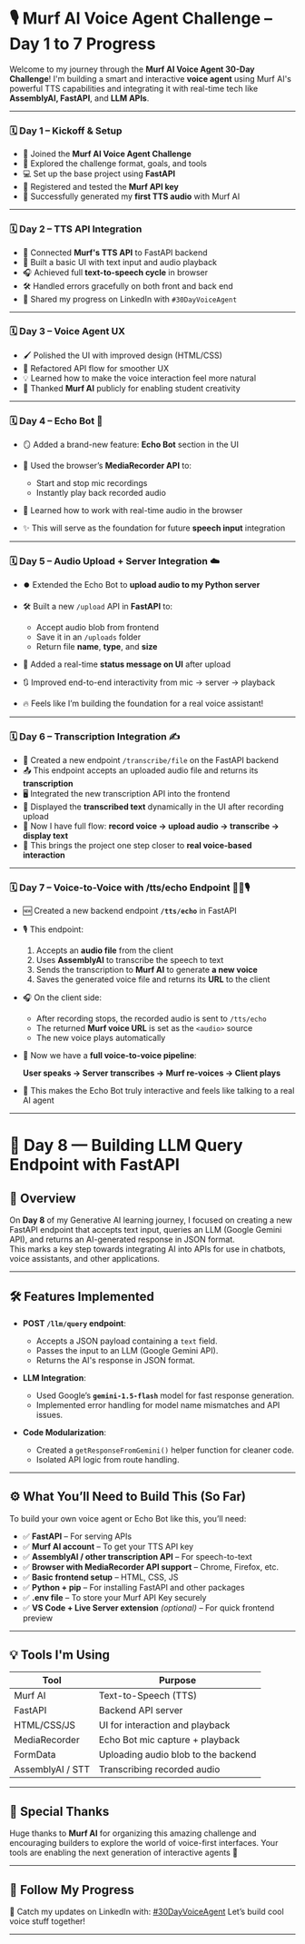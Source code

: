 # 🎙️ Murf AI Voice Agent Challenge – Day 1 to 7 Progress

Welcome to my journey through the **Murf AI Voice Agent 30-Day Challenge**!
I'm building a smart and interactive **voice agent** using Murf AI's powerful TTS capabilities and integrating it with real-time tech like **AssemblyAI, FastAPI**, and **LLM APIs**.

---

### 🗓️ Day 1 – Kickoff & Setup

- 🚀 Joined the **Murf AI Voice Agent Challenge**
- 🧠 Explored the challenge format, goals, and tools
- 💻 Set up the base project using **FastAPI**
- 🔐 Registered and tested the **Murf API key**
- 🎉 Successfully generated my **first TTS audio** with Murf AI

---

### 🗓️ Day 2 – TTS API Integration

- 🔁 Connected **Murf's TTS API** to FastAPI backend
- 🧪 Built a basic UI with text input and audio playback
- 🎧 Achieved full **text-to-speech cycle** in browser
- 🛠️ Handled errors gracefully on both front and back end
- 📢 Shared my progress on LinkedIn with `#30DayVoiceAgent`

---

### 🗓️ Day 3 – Voice Agent UX

- 🖌️ Polished the UI with improved design (HTML/CSS)
- 🔄 Refactored API flow for smoother UX
- 💡 Learned how to make the voice interaction feel more natural
- 🙌 Thanked **Murf AI** publicly for enabling student creativity

---

### 🗓️ Day 4 – Echo Bot 🎤

- 🪞 Added a brand-new feature: **Echo Bot** section in the UI
- 🧩 Used the browser’s **MediaRecorder API** to:

  - Start and stop mic recordings
  - Instantly play back recorded audio

- 🧠 Learned how to work with real-time audio in the browser
- ✨ This will serve as the foundation for future **speech input** integration

---

### 🗓️ Day 5 – Audio Upload + Server Integration ☁️

- ⏺️ Extended the Echo Bot to **upload audio to my Python server**
- 🛠️ Built a new `/upload` API in **FastAPI** to:

  - Accept audio blob from frontend
  - Save it in an `/uploads` folder
  - Return file **name**, **type**, and **size**

- 🔔 Added a real-time **status message on UI** after upload
- 🔃 Improved end-to-end interactivity from mic → server → playback
- 🔥 Feels like I’m building the foundation for a real voice assistant!

---

### 🗓️ Day 6 – Transcription Integration ✍️

- 🧵 Created a new endpoint `/transcribe/file` on the FastAPI backend
- 📤 This endpoint accepts an uploaded audio file and returns its **transcription**
- 🖥️ Integrated the new transcription API into the frontend
- 📜 Displayed the **transcribed text** dynamically in the UI after recording upload
- 🧠 Now I have full flow: **record voice → upload audio → transcribe → display text**
- 🚀 This brings the project one step closer to **real voice-based interaction**

---

### 🗓️ Day 7 – Voice-to-Voice with /tts/echo Endpoint 🎤🔄🎙️

- 🆕 Created a new backend endpoint **`/tts/echo`** in FastAPI
- 🎙️ This endpoint:
  1. Accepts an **audio file** from the client
  2. Uses **AssemblyAI** to transcribe the speech to text
  3. Sends the transcription to **Murf AI** to generate **a new voice**
  4. Saves the generated voice file and returns its **URL** to the client
- 🎧 On the client side:
  - After recording stops, the recorded audio is sent to `/tts/echo`
  - The returned **Murf voice URL** is set as the `<audio>` source
  - The new voice plays automatically
- 🔄 Now we have a **full voice-to-voice pipeline**:

  **User speaks → Server transcribes → Murf re-voices → Client plays**

- 🚀 This makes the Echo Bot truly interactive and feels like talking to a real AI agent

---

# 🚀 Day 8 — Building LLM Query Endpoint with FastAPI

## 📅 Overview
On **Day 8** of my Generative AI learning journey, I focused on creating a new FastAPI endpoint that accepts text input, queries an LLM (Google Gemini API), and returns an AI-generated response in JSON format.  
This marks a key step towards integrating AI into APIs for use in chatbots, voice assistants, and other applications.

---

## 🛠 Features Implemented
- **POST `/llm/query` endpoint**:
  - Accepts a JSON payload containing a `text` field.
  - Passes the input to an LLM (Google Gemini API).
  - Returns the AI's response in JSON format.

- **LLM Integration**:
  - Used Google’s **`gemini-1.5-flash`** model for fast response generation.
  - Implemented error handling for model name mismatches and API issues.

- **Code Modularization**:
  - Created a `getResponseFromGemini()` helper function for cleaner code.
  - Isolated API logic from route handling.

---

 


## ⚙️ What You’ll Need to Build This (So Far)

To build your own voice agent or Echo Bot like this, you’ll need:

- ✅ **FastAPI** – For serving APIs
- ✅ **Murf AI account** – To get your TTS API key
- ✅ **AssemblyAI / other transcription API** – For speech-to-text
- ✅ **Browser with MediaRecorder API support** – Chrome, Firefox, etc.
- ✅ **Basic frontend setup** – HTML, CSS, JS
- ✅ **Python + pip** – For installing FastAPI and other packages
- ✅ **.env file** – To store your Murf API Key securely
- ✅ **VS Code + Live Server extension** _(optional)_ – For quick frontend preview

---

## 💡 Tools I'm Using

| Tool             | Purpose                             |
| ---------------- | ----------------------------------- |
| Murf AI          | Text-to-Speech (TTS)                |
| FastAPI          | Backend API server                  |
| HTML/CSS/JS      | UI for interaction and playback     |
| MediaRecorder    | Echo Bot mic capture + playback     |
| FormData         | Uploading audio blob to the backend |
| AssemblyAI / STT | Transcribing recorded audio         |

---

## 🙌 Special Thanks

Huge thanks to **Murf AI** for organizing this amazing challenge and encouraging builders to explore the world of voice-first interfaces.
Your tools are enabling the next generation of interactive agents 💜

---

## 🔗 Follow My Progress

📍 Catch my updates on LinkedIn with: [#30DayVoiceAgent](https://www.linkedin.com/in/vishal-kumar-3835a9330/)
Let’s build cool voice stuff together!

---
